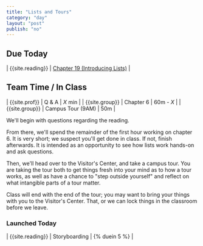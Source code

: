 ```yaml
---
title: "Lists and Tours"
category: "day"
layout: "post"
publish: "no"
---
```


## Due Today

| {{site.reading}} | [Chapter 19 (Introducing Lists)]({{site.todo}}/lists/) |

## Team Time / In Class

| {{site.prof}} | Q & A | *X* min |
| {{site.group}} | Chapter 6 | 60m - *X* |
| {{site.group}} | Campus Tour (9AM) | 50m |

We'll begin with questions regarding the reading.

From there, we'll spend the remainder of the first hour working on chapter 6. It is very short; we suspect you'll get done in class. If not, finish afterwards. It is intended as an opportunity to see how lists work hands-on and ask questions.

Then, we'll head over to the Visitor's Center, and take a campus tour. You are taking the tour both to get things fresh into your mind as to how a tour works, as well as have a chance to "step outside yourself" and reflect on what intangible parts of a tour matter.

Class will end with the end of the tour; you may want to bring your things with you to the Visitor's Center. That, or we can lock things in the classroom before we leave.

### Launched Today

| {{site.reading}} | Storyboarding | {% duein 5 %} |